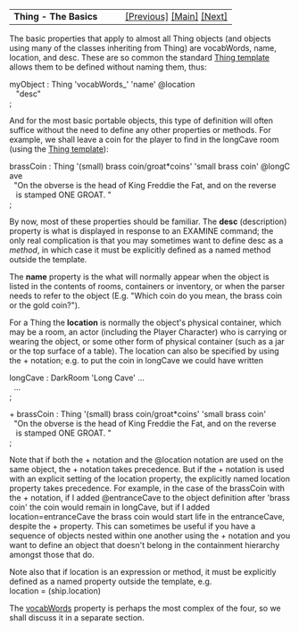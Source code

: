 <table width="100%" data-border="0" data-cellspacing="0"
data-cellpadding="3" data-bgcolor="#C0C0C0">
<colgroup>
<col style="width: 50%" />
<col style="width: 50%" />
</colgroup>
<tbody>
<tr>
<td style="text-align: left;"><strong>Thing - The Basics<br />
</strong></td>
<td style="text-align: right;"><a
href="thing-introduction.htm">[Previous]</a> <a
href="generalintroduction.htm">[Main]</a> <a
href="vocabwords.htm">[Next]</a></td>
</tr>
</tbody>
</table>

  
The basic properties that apply to almost all Thing objects (and objects
using many of the classes inheriting from Thing) are vocabWords, name,
location, and desc. These are so common the standard [Thing
template](thingtemplate.htm) allows them to be defined without naming
them, thus:  
  
myObject : Thing 'vocabWords\_' 'name' @location  
   "desc"  
;  
  
And for the most basic portable objects, this type of definition will
often suffice without the need to define any other properties or
methods. For example, we shall leave a coin for the player to find in
the longCave room (using the [Thing template](thingtemplate.htm)):  
  
brassCoin : Thing '(small) brass coin/groat\*coins' 'small brass coin' @longCave  
  "On the obverse is the head of King Freddie the Fat, and on the reverse  
   is stamped ONE GROAT. "  
;  
  
  
By now, most of these properties should be familiar. The **desc**
(description) property is what is displayed in response to an EXAMINE
command; the only real complication is that you may sometimes want to
define desc as a *method*, in which case it must be explicitly defined
as a named method outside the template.  
  
The **name** property is the what will normally appear when the object
is listed in the contents of rooms, containers or inventory, or when the
parser needs to refer to the object (E.g. "Which coin do you mean, the
brass coin or the gold coin?").  
  
For a Thing the **location** is normally the object's physical
container, which may be a room, an actor (including the Player
Character) who is carrying or wearing the object, or some other form of
physical container (such as a jar or the top surface of a table). The
location can also be specified by using the + notation; e.g. to put the
coin in longCave we could have written  
  
longCave : DarkRoom 'Long Cave' ...  
  ...  
;  
  
+ brassCoin : Thing '(small) brass coin/groat\*coins' 'small brass coin'   
  "On the obverse is the head of King Freddie the Fat, and on the reverse  
   is stamped ONE GROAT. "  
;  
  
Note that if both the + notation and the @location notation are used on
the same object, the + notation takes precedence. But if the + notation
is used with an explicit setting of the location property, the
explicitly named location property takes precedence. For example, in the
case of the brassCoin with the + notation, if I added @entranceCave to
the object definition after 'brass coin' the coin would remain in
longCave, but if I added location=entranceCave the brass coin would
start life in the entranceCave, despite the + property. This can
sometimes be useful if you have a sequence of objects nested within one
another using the + notation and you want to define an object that
doesn't belong in the containment hierarchy amongst those that do.  
  
Note also that if location is an expression or method, it must be
explicitly defined as a named property outside the template, e.g.
location = (ship.location)  
  
The [vocabWords](vocabwords.htm) property is perhaps the most complex of
the four, so we shall discuss it in a separate section.  
  
  
